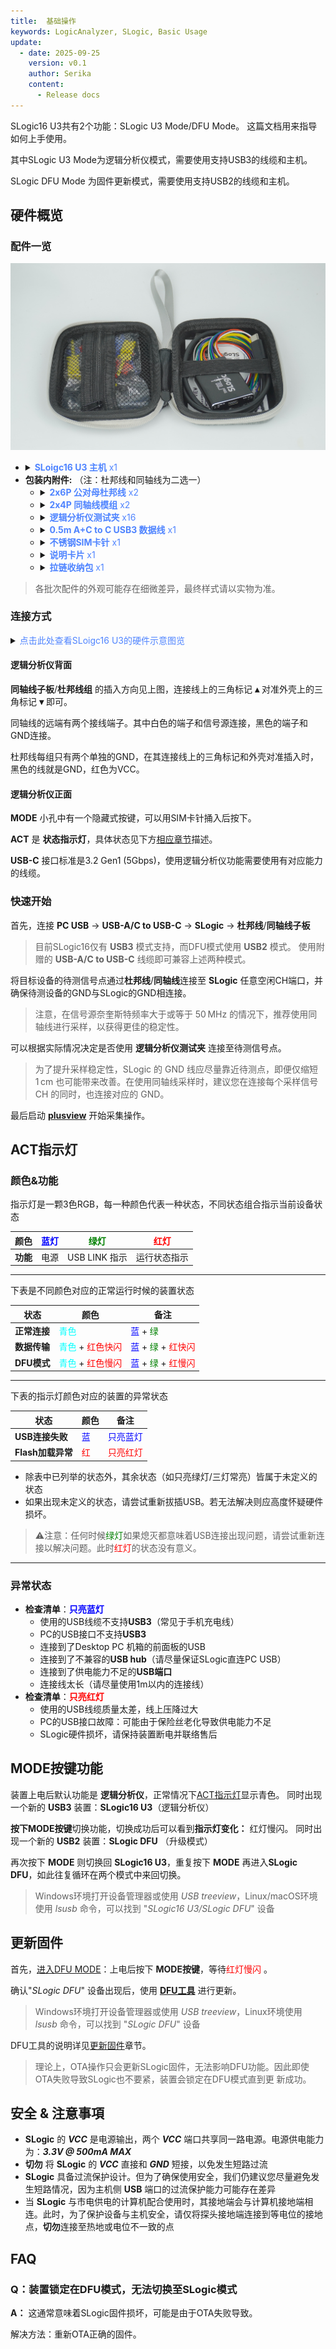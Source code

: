 ```yaml
---
title:  基础操作
keywords: LogicAnalyzer, SLogic, Basic Usage
update:
  - date: 2025-09-25
    version: v0.1
    author: Serika
    content:
      - Release docs
---
```


SLogic16 U3共有2个功能：SLogic U3 Mode/DFU Mode。
这篇文档用来指导如何上手使用。

其中SLogic U3 Mode为逻辑分析仪模式，需要使用支持USB3的线缆和主机。

SLogic DFU Mode 为固件更新模式，需要使用支持USB2的线缆和主机。

## 硬件概览

### 配件一览

![unboxing_0](./assets/DCIM/unboxing_0.png)

- <!DOCTYPE html>
  <html lang="zh-CN">
  <head>
    <meta charset="UTF-8">
    <title>CSS Indentation</title>
    <style>
      .indent {
        margin-left: 0ch; /* wideof 0 characters */
      }
    </style>
  </head>
  <body>
    <details class="indent">
      <summary><font color="#4F84FF"><b>SLoigc16 U3 主机</b> x1
  </font></summary>
      <img src="./assets/DCIM/15k_la_photo.png">
    </details>
  </body>
  </html>
- **包装内附件:** （注：杜邦线和同轴线为二选一） 
    - <!DOCTYPE html>
      <html lang="zh-CN">
      <head>
        <meta charset="UTF-8">
        <title>CSS Indentation</title>
        <style>
          .indent {
            margin-left: 0ch; /* wideof 0 characters */
          }
        </style>
      </head>
      <body>
        <details class="indent">
          <summary><font color="#4F84FF"><b>2x6P 公对母杜邦线</b> x2
      </font></summary>
          <img src="./assets/DCIM/normal_cable.jpg">
        </details>
      </body>
      </html>
    - <!DOCTYPE html>
      <html lang="zh-CN">
      <head>
        <meta charset="UTF-8">
        <title>CSS Indentation</title>
        <style>
          .indent {
            margin-left: 0ch; /* wideof 0 characters */
          }
        </style>
      </head>
      <body>
        <details class="indent">
          <summary><font color="#4F84FF"><b>2x4P 同轴线模组</b> x2
      </font></summary>
          <img src="./assets/DCIM/coaxial_cable.jpg">
        </details>
      </body>
      </html>
    - <!DOCTYPE html>
      <html lang="zh-CN">
      <head>
        <meta charset="UTF-8">
        <title>CSS Indentation</title>
        <style>
          .indent {
            margin-left: 0ch; /* wideof 0 characters */
          }
        </style>
      </head>
      <body>
        <details class="indent">
          <summary><font color="#4F84FF"><b>逻辑分析仪测试夹</b> x16
      </font></summary>
          <img src="./assets/DCIM/testing_hook.jpg">
        </details>
      </body>
      </html>
    - <!DOCTYPE html>
      <html lang="zh-CN">
      <head>
        <meta charset="UTF-8">
        <title>CSS Indentation</title>
        <style>
          .indent {
            margin-left: 0ch; /* wideof 0 characters */
          }
        </style>
      </head>
      <body>
        <details class="indent">
          <summary><font color="#4F84FF"><b>0.5m A+C to C USB3 数据线</b> x1
      </font></summary>
          <img src="./assets/DCIM/usb3_cable.jpg">
        </details>
      </body>
      </html>
    - <!DOCTYPE html>
      <html lang="zh-CN">
      <head>
        <meta charset="UTF-8">
        <title>CSS Indentation</title>
        <style>
          .indent {
            margin-left: 0ch; /* wideof 0 characters */
          }
        </style>
      </head>
      <body>
        <details class="indent">
          <summary><font color="#4F84FF"><b>不锈钢SIM卡针</b> x1
      </font></summary>
          <img src="./assets/DCIM/small_pin.jpg">
        </details>
      </body>
      </html>
    - <!DOCTYPE html>
      <html lang="zh-CN">
      <head>
        <meta charset="UTF-8">
        <title>CSS Indentation</title>
        <style>
          .indent {
            margin-left: 0ch; /* wideof 0 characters */
          }
        </style>
      </head>
      <body>
        <details class="indent">
          <summary><font color="#4F84FF"><b>说明卡片</b> x1
      </font></summary>
          <img src="./assets/DCIM/readme_card.jpg">
        </details>
      </body>
      </html>
    - <!DOCTYPE html>
      <html lang="zh-CN">
      <head>
        <meta charset="UTF-8">
        <title>CSS Indentation</title>
        <style>
          .indent {
            margin-left: 0ch; /* wideof 0 characters */
          }
        </style>
      </head>
      <body>
        <details class="indent">
          <summary><font color="#4F84FF"><b>拉链收纳包</b> x1
      </font></summary>
          <img src="./assets/DCIM/storage_bag.jpg">
        </details>
      </body>
      </html>

> 各批次配件的外观可能存在细微差异，最终样式请以实物为准。

### 连接方式
<!DOCTYPE html>
<html lang="zh-CN">
<head>
  <meta charset="UTF-8">
  <title>CSS Indentation</title>
  <style>
    .indent {
      margin-left: 0ch; /* wideof 0 characters */
    }
  </style>
</head>
<body>
  <details class="indent">
    <summary><font color="#4F84FF">点击此处查看SLoigc16 U3的硬件示意图览
</font></summary>
    <img src="./assets/MISC/Hardware_OverView.png">
  </details>
</body>
</html>

#### 逻辑分析仪背面

**同轴线子板**/**杜邦线组** 的插入方向见上图，连接线上的三角标记 **▴** 对准外壳上的三角标记 **▾** 即可。

同轴线的远端有两个接线端子。其中白色的端子和信号源连接，黑色的端子和GND连接。

杜邦线每组只有两个单独的GND，在其连接线上的三角标记和外壳对准插入时，黑色的线就是GND，红色为VCC。

#### 逻辑分析仪正面

**MODE** 小孔中有一个隐藏式按键，可以用SIM卡针捅入后按下。

**ACT** 是 **状态指示灯**，具体状态见下方[相应章节](#指示灯颜色与功能)描述。

**USB-C** 接口标准是3.2 Gen1 (5Gbps)，使用逻辑分析仪功能需要使用有对应能力的线缆。

### 快速开始

首先，连接 **PC USB** → **USB-A/C to USB-C** →  **SLogic** → **杜邦线**/**同轴线子板**

> 目前SLogic16仅有 **USB3** 模式支持，而DFU模式使用 **USB2** 模式。
> 使用附赠的 **USB-A/C to USB-C** 线缆即可兼容上述两种模式。

将目标设备的待测信号点通过**杜邦线**/**同轴线**连接至 **SLogic** 任意空闲CH端口，并确保待测设备的GND与SLogic的GND相连接。

> 注意，在信号源奈奎斯特频率大于或等于 50 MHz 的情况下，推荐使用同轴线进行采样，以获得更佳的稳定性。

可以根据实际情况决定是否使用 **逻辑分析仪测试夹** 连接至待测信号点。

> 为了提升采样稳定性，SLogic 的 GND 线应尽量靠近待测点，即便仅缩短 1 cm 也可能带来改善。在使用同轴线采样时，建议您在连接每个采样信号 CH 的同时，也连接对应的 GND。

最后启动 [**plusview**]() 开始采集操作。

## ACT指示灯

### 颜色&功能

指示灯是一颗3色RGB，每一种颜色代表一种状态，不同状态组合指示当前设备状态

| **颜色**   | <span style="color:blue">蓝灯</span>    | <span style="color:green">绿灯</span> | <span style="color:red">红灯</span> |
| ---------- | -------------------------------------- | ------------------------------------- | ----------------------------------  | 
| **功能**   | 电源                                    | USB LINK 指示                         | 运行状态指示                         | 

---

下表是不同颜色对应的正常运行时候的装置状态

| **状态**     | **颜色**                                                                       | <b>备注</b>                                                                                                    |
| ----------- | ------------------------------------------------------------------------------ | -------------------------------------------------------------------------------------------------------------- | 
| **正常连接** | <span style="color:cyan">青色</span>                                           | <span style="color:blue">蓝</span> + <span style="color:green">绿</span>                                        |
| **数据传输** | <span style="color:cyan">青色</span> + <span style="color:red">红色快闪</span> | <span style="color:blue">蓝</span> + <span style="color:green">绿</span> + <span style="color:red">红快闪</span> |
| **DFU模式**  | <span style="color:cyan">青色</span> + <span style="color:red">红色慢闪</span> | <span style="color:blue">蓝</span> + <span style="color:green">绿</span> + <span style="color:red">红慢闪</span> |

---

下表的指示灯颜色对应的装置的异常状态

  | **状态**        | **颜色**                           | **备注**                                    |
  | -------------- | ---------------------------------- | ------------------------------------------- | 
  | **USB连接失败** | <span style="color:blue">蓝</span> | <span style="color:blue">只亮蓝灯</span>    |
  | **Flash加载异常** | <span style="color:red">红</span>| <span style="color:red">只亮红灯</span>     |

  - 除表中已列举的状态外，其余状态（如只亮绿灯/三灯常亮）皆属于未定义的状态
  - 如果出现未定义的状态，请尝试重新拔插USB。若无法解决则应高度怀疑硬件损坏。

> ⚠注意：任何时候<span style="color:green">绿灯</span>如果熄灭都意味着USB连接出现问题，请尝试重新连接以解决问题。此时<span style="color:red">红灯</span>的状态没有意义。

---

### 异常状态
- **检查清单**：<span style="color:blue"><b>只亮蓝灯</b></span>  
    - 使用的USB线缆不支持**USB3**（常见于手机充电线）
    - PC的USB接口不支持**USB3**
    - 连接到了Desktop PC 机箱的前面板的USB
    - 连接到了不兼容的**USB hub**（请尽量保证SLogic直连PC USB）
    - 连接到了供电能力不足的**USB端口**
    - 连接线太长（请尽量使用1m以内的连接线）
- **检查清单**：<span style="color:red"><b>只亮红灯</b></span>  
    - 使用的USB线缆质量太差，线上压降过大
    - PC的USB接口故障：可能由于保险丝老化导致供电能力不足
    - SLogic硬件损坏，请保持装置断电并联络售后





## MODE按键功能

装置上电后默认功能是 **逻辑分析仪**，正常情况下[ACT指示灯](#指示灯颜色与功能)显示青色。
同时出现一个新的 **USB3** 装置：**SLogic16 U3**（逻辑分析仪）

<!-- ![slogic16_u3](./assets/slogic_u3.png) -->

**按下MODE按键**切换功能，切换成功后可以看到**指示灯变化：** 红灯慢闪。
同时出现一个新的 **USB2** 装置：**SLogic DFU** （升级模式）

<!-- ![slogic16_u2](./assets/slogic_u2.png) -->

再次按下 **MODE** 则切换回 **SLogic16 U3**，重复按下 **MODE** 再进入**SLogic DFU**，如此往复循环在两个模式中来回切换。

> Windows环境打开设备管理器或使用 *USB treeview*，Linux/macOS环境使用 *lsusb* 命令，可以找到 "*SLogic16 U3/SLogic DFU*" 设备

## 更新固件


首先，[进入DFU MODE](#mode按键功能)：上电后按下 **MODE按键**，等待<span style="color:red">红灯慢闪</span> 。

确认"*SLogic DFU*" 设备出现后，使用 [**DFU工具**]() 进行更新。

> Windows环境打开设备管理器或使用 *USB treeview*，Linux环境使用 *lsusb* 命令，可以找到 "*SLogic DFU*" 设备

DFU工具的说明详见[更新固件]()章节。

> 理论上，OTA操作只会更新SLogic固件，无法影响DFU功能。因此即使OTA失败导致SLogic也不要紧，装置会锁定在DFU模式直到更
新成功。


## 安全 & 注意事項

- **SLogic** 的 ***VCC*** 是电源输出，两个 ***VCC*** 端口共享同一路电源。电源供电能力为：***3.3V @ 500mA MAX***
- **切勿** 将 **SLogic** 的 ***VCC*** 直接和 ***GND*** 短接，以免发生短路过流
- **SLogic** 具备过流保护设计。但为了确保使用安全，我们仍建议您尽量避免发生短路情况，因为主机侧 **USB** 端口的过流保护能力可能存在差异
- 当 **SLogic** 与市电供电的计算机配合使用时，其接地端会与计算机接地端相连。此时，为了保护设备与主机安全，请仅将探头接地端连接到等电位的接地点，**切勿**连接至热地或电位不一致的点

## FAQ

### Q：装置锁定在DFU模式，无法切换至SLogic模式
**A：** 这通常意味着SLogic固件损坏，可能是由于OTA失败导致。
  
  解决方法：重新OTA正确的固件。
